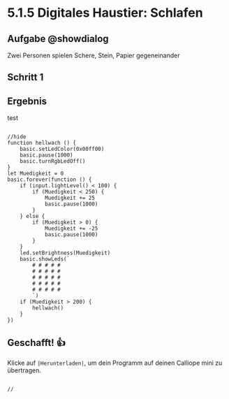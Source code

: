 # 5.1.5 Digitales Haustier: Schlafen

## Aufgabe @showdialog
Zwei Personen spielen Schere, Stein, Papier gegeneinander


## Schritt 1

## Ergebnis

test

```blocks

//hide
function hellwach () {
    basic.setLedColor(0x00ff00)
    basic.pause(1000)
    basic.turnRgbLedOff()
}
let Muedigkeit = 0
basic.forever(function () {
    if (input.lightLevel() < 100) {
        if (Muedigkeit < 250) {
            Muedigkeit += 25
            basic.pause(1000)
        }
    } else {
        if (Muedigkeit > 0) {
            Muedigkeit += -25
            basic.pause(1000)
        }
    }
    led.setBrightness(Muedigkeit)
    basic.showLeds(`
        # # # # #
        # # # # #
        # # # # #
        # # # # #
        # # # # #
        `)
    if (Muedigkeit > 200) {
        hellwach()
    }
})

```



## Geschafft! 👍
Klicke auf ``|Herunterladen|``, um dein Programm auf deinen Calliope mini zu übertragen.


```ghost
```


```template
//
```

